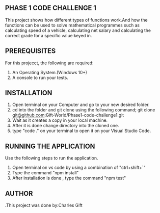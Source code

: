 ## PHASE 1 CODE CHALLENGE 1
This project shows how different types of functions work.And 
how the functions can be used to solve mathematical programmes
such as calculating speed of a vehicle, calculating net salary and 
calculating the correct grade for a specific value keyed in.


 ## PREREQUISITES
 For this projecct, the following are required:
 1. An Operating System.(Windows 10+)
 2. A console to run your tests.

 ## INSTALLATION
1. Open terminal on your Computer and go to your new desired folder.
2. cd into the folder and git clone using the following command;
git clone git@github.com:Gift-World/Phase1-code-challenge1.git
3. Wait as it creates a copy in your local machine.
4. After it is done change directory into the cloned one.
5.  type "code ." on your terminal to open it on your Visual Studio Code.

## RUNNING THE APPLICATION
Use the following steps to run the application.
1. Open terminal on vs code by using a combination of "ctrl+shift+`"
2. Type the command "npm install"
3. After installation is done , type the command "npm test"

## AUTHOR
.This project was done by:Charles Gift
 





